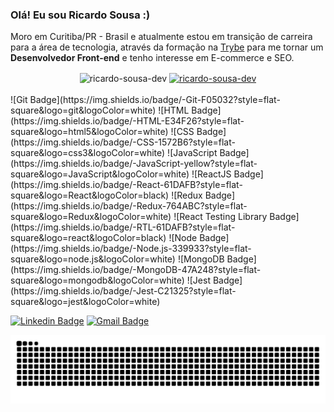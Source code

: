 ### Olá! Eu sou Ricardo Sousa :) &nbsp;
Moro em Curitiba/PR - Brasil e atualmente estou em transição de carreira para a área de tecnologia, através da formação na [Trybe](https://www.betrybe.com/) para me tornar um **Desenvolvedor Front-end** e tenho interesse em E-commerce e SEO.

<div align="center" margin-bottom="40px" width="100%>
  <a href="https://github.com/ricardo-sousa-dev">
  <img align="center" height="180em" width="48%" margin="3px" src="https://github-readme-stats.vercel.app/api?username=ricardo-sousa-dev&show_icons=tru&theme=dracula&include_all_commits=true&count_private=true" alt="ricardo-sousa-dev" />
</a>
<a href="https://github.com/ricardo-sousa-dev">
  <img align="center" height="180em" width="48%" margin="3px" src="https://github-readme-stats.vercel.app/api/top-langs/?username=ricardo-sousa-dev&layout=compact&langs_count=20&theme=dracula" alt="ricardo-sousa-dev" />
</a>
</div>
<div></br> </div>
![Git Badge](https://img.shields.io/badge/-Git-F05032?style=flat-square&logo=git&logoColor=white)
![HTML Badge](https://img.shields.io/badge/-HTML-E34F26?style=flat-square&logo=html5&logoColor=white)
![CSS Badge](https://img.shields.io/badge/-CSS-1572B6?style=flat-square&logo=css3&logoColor=white)
![JavaScript Badge](https://img.shields.io/badge/-JavaScript-yellow?style=flat-square&logo=JavaScript&logoColor=white)
![ReactJS Badge](https://img.shields.io/badge/-React-61DAFB?style=flat-square&logo=React&logoColor=black)
![Redux Badge](https://img.shields.io/badge/-Redux-764ABC?style=flat-square&logo=Redux&logoColor=white)
![React Testing Library Badge](https://img.shields.io/badge/-RTL-61DAFB?style=flat-square&logo=react&logoColor=black)
![Node Badge](https://img.shields.io/badge/-Node.js-339933?style=flat-square&logo=node.js&logoColor=white)
![MongoDB Badge](https://img.shields.io/badge/-MongoDB-47A248?style=flat-square&logo=mongodb&logoColor=white)
![Jest Badge](https://img.shields.io/badge/-Jest-C21325?style=flat-square&logo=jest&logoColor=white)

[![Linkedin Badge](https://img.shields.io/badge/-LinkedIn-0077B5?style=flat-square&logo=Linkedin&logoColor=white&link=https://www.linkedin.com/in/rwmsousa/)](https://www.linkedin.com/in/rwmsousa/)
[![Gmail Badge](https://img.shields.io/badge/-Gmail-D14836?style=flat-square&logo=Gmail&logoColor=white&link=mailto:rwmsousa@gmail.com)](mailto:rwmsousa@gmail.com)

![Snake animation](https://github.com/ricardo-sousa-dev/ricardo-sousa-dev/blob/output/github-contribution-grid-snake.svg)
